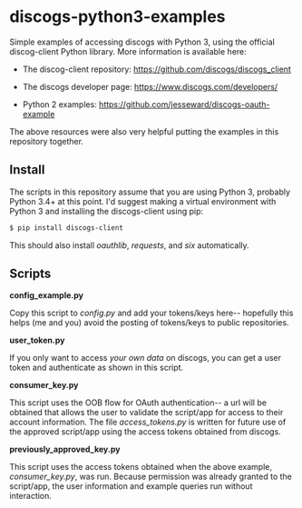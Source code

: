# discogs-python3-examples

Simple examples of accessing discogs with Python 3, using the official
discog-client Python library. More information is available here:

* The discog-client repository: https://github.com/discogs/discogs_client

* The discogs developer page: https://www.discogs.com/developers/

* Python 2 examples: https://github.com/jesseward/discogs-oauth-example

The above resources were also very helpful putting the examples in this
repository together.

## Install

The scripts in this repository assume that you are using Python 3, probably
Python 3.4+ at this point. I'd suggest making a virtual environment with 
Python 3 and installing the discogs-client using pip:

```bash
$ pip install discogs-client
```

This should also install *oauthlib*, *requests*, and *six* automatically.

## Scripts

**config_example.py**

Copy this script to *config.py* and add your tokens/keys here-- hopefully
this helps (me and you) avoid the posting of tokens/keys to public
repositories.

**user_token.py**

If you only want to access *your own data* on discogs, you can get a user token
and authenticate as shown in this script.

**consumer_key.py**

This script uses the OOB flow for OAuth authentication-- a url will be obtained
that allows the user to validate the script/app for access to their account
information.  The file *access_tokens.py* is written for future use of the
approved script/app using the access tokens obtained from discogs.

**previously_approved_key.py**

This script uses the access tokens obtained when the above example,
*consumer_key.py*, was run.  Because permission was already granted to the
script/app, the user information and example queries run without
interaction.
